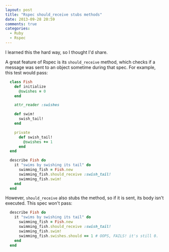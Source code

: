 ```yaml
---
layout: post
title: "Rspec should_receive stubs methods"
date: 2013-09-28 20:59
comments: true
categories:
  - Ruby
  - Rspec
---
```


I learned this the hard way, so I thought I'd share.

<!-- more -->

A great feature of Rspec is its `should_receive` method, which checks if a message was sent to an object
sometime during that spec. For example, this test would pass:

```ruby
  class Fish
    def initialize
      @swishes = 0
    end

    attr_reader :swishes

    def swim!
      swish_tail!
    end

    private
      def swish_tail!
        @swishes += 1
      end
  end
```
```ruby
  describe Fish do
    it "swims by swishing its tail" do
      swimming_fish = Fish.new
      swimming_fish.should_receive :swish_tail!
      swimming_fish.swim!
    end
  end
```

However, `should_receive` also stubs the method, so if it is sent, its body isn't executed. This spec
won't pass:

```ruby
  describe Fish do
    it "swims by swishing its tail" do
      swimming_fish = Fish.new
      swimming_fish.should_receive :swish_tail!
      swimming_fish.swim!
      swimming_fish.swishes.should == 1 # OOPS, FAILS! it's still 0.
    end
  end
```




